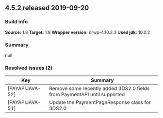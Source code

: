## 4.5.2 released 2019-09-20 
### Build info 
**Source:** 1.8 
**Target:** 1.8 
**Wrapper version:** drwp-4.10.2.3 
**Used jdk:** 10.0.2

### Summary 
null
### Resolved issues (2) 
|Key|Summary| 
|---|---|
|[PAYAPIJAVA-52]|Remove some recently added 3DS2.0 fields from PaymentAPI until supported|
|[PAYAPIJAVA-51]|Update the PaymentPageResponse class for 3DS2.0|
